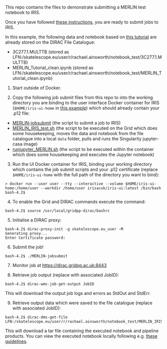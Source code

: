 This repo contains the files to demonstrate submitting a MERLIN test notebook to IRIS.

Once you have followed [these instructions](https://github.com/rainsworth/eMERLIN-IRIS/blob/master/iris_ui_docker.md), you are ready to submit jobs to IRIS. 

In this example, the following data and notebook based on [this tutorial](http://www.black-hole.eu/index.php/schools-workshops-and-conferences/2nd-school-on-multiwavelength-astronomy/course-materials/164-merlin-data) are already stored on the DIRAC File Catalogue:
- 3C277.1.MULTTB (stored as LFN:/skatelescope.eu/user/r/rachael.ainsworth/notebook_test/3C277.1.MULTTB)
- MERLIN_Tutorial_clean.ipynb (stored as LFN:/skatelescope.eu/user/r/rachael.ainsworth/notebook_test/MERLIN_Tutorial_clean.ipynb)

1. Start outside of Docker.

2. Copy the following job submit files from this repo to into the working directory you are binding to the user interface Docker container for IRIS (```$HOME/iris-ui-home``` in [this example](https://github.com/rainsworth/eMERLIN-IRIS/blob/master/iris_ui_docker.md)) which should already contain your .p12 file:
- [MERLIN-jobsubmit](https://github.com/rainsworth/eMERLIN-IRIS/blob/master/MERLIN_IRIS_test/MERLIN-jobsubmit) (the script to submit a job to IRIS)
- [MERLIN_IRIS_test.sh](https://github.com/rainsworth/eMERLIN-IRIS/blob/master/MERLIN_IRIS_test/MERLIN_IRIS_test.sh) (the script to be executed on the Grid which does some housekeeping, moves the data and notebook from the file catalogue into a local ```data``` folder, pulls and runs the Singularity jupyter-casa image)
- [runjupyter_MERLIN.sh](https://github.com/rainsworth/eMERLIN-IRIS/blob/master/MERLIN_IRIS_test/runjupyter_MERLIN.sh) (the script to be executed within the container which does some housekeeping and executes the Jupyter notebook)

3. Run the UI Docker container for IRIS, binding your working directory which contains the job submit scripts and your .p12 certificate (replace ```$HOME/iris-ui-home``` with the full path of the directory you want to bind):

```
> docker run --user user --tty --interactive --volume $HOME/iris-ui-home:/home/user --workdir /home/user irisacuk/iris-ui:latest /bin/bash
bash-4.2$
```

4. To enable the Grid and DIRAC commands execute the command:

```
bash-4.2$ source /usr/local/gridpp-dirac/bashrc
```

5. Initialise a DIRAC proxy:

```
bash-4.2$ dirac-proxy-init -g skatelescope.eu_user -M
Generating proxy...
Enter Certificate password:
```

6. Submit the job!
```
bash-4.2$ ./MERLIN-jobsubmit 
```

7. Monitor job at https://dirac.gridpp.ac.uk:8443

8. Retrieve job output (replace with associated JobID):
```
bash-4.2$ dirac-wms-job-get-output JobID
```
This will download the output job logs and errors as StdOut and StdErr.


9. Retrieve output data which were saved to the file catalogue (replace with associated JobID):
```
bash-4.2$ dirac-dms-get-file LFN:/skatelescope.eu/user/r/rachael.ainsworth/notebook_test/MERLIN_IRIS_test_output_JobID.tar
```
This will download a tar file containing the executed notebook and pipeline products. You can view the executed notebook locally following e.g. [these guidelines](https://github.com/rainsworth/eMERLIN-IRIS/blob/master/docker_mac.md).
